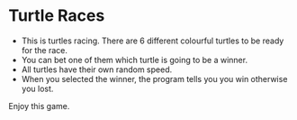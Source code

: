 # Turtle Races

* This is turtles racing. There are 6 different colourful turtles to be ready for the race.
* You can bet one of them which turtle is going to be a winner.
* All turtles have their own random speed.
* When you selected the winner, the program tells you you win otherwise you lost.

Enjoy this game.
